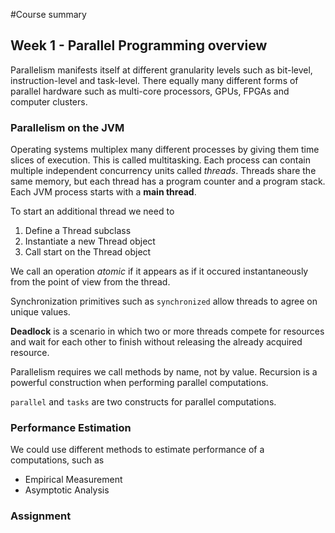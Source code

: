 #Course summary

## Week 1 - Parallel Programming overview

Parallelism manifests itself at different granularity levels such as bit-level, instruction-level and task-level.
There equally many different forms of parallel hardware such as multi-core processors, GPUs, FPGAs and computer clusters.

### Parallelism on the JVM

Operating systems multiplex many different processes by giving them time slices of execution. This is called multitasking.
Each process can contain multiple independent concurrency units called *threads*. Threads share the same memory, but each thread has a program counter and a program stack. Each JVM process starts with a **main thread**.

To start an additional thread we need to
1. Define a Thread subclass
2. Instantiate a new Thread object
3. Call start on the Thread object

We call an operation *atomic* if it appears as if it occured instantaneously from the point of view from the thread.

Synchronization primitives such as ```synchronized``` allow threads to agree on unique values.

**Deadlock** is a scenario in which two or more threads compete for resources and wait for each other to finish without releasing the already acquired resource.

Parallelism requires we call methods by name, not by value. Recursion is a powerful construction when performing parallel computations.

```parallel``` and ```tasks``` are two constructs for parallel computations.

### Performance Estimation

We could use different methods to estimate performance of a computations, such as

- Empirical Measurement
- Asymptotic Analysis

### Assignment 
